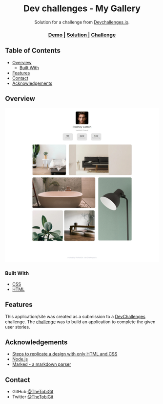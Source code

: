 <!-- Please update value in the {}  -->

<h1 align="center">Dev challenges - My Gallery</h1>

<div align="center">
   Solution for a challenge from  <a href="http://devchallenges.io" target="_blank">Devchallenges.io</a>.
</div>

<div align="center">
  <h3>
    <a href="https://thetobigit-mygallery.netlify.app">
      Demo
    </a>
    <span> | </span>
    <a href="https://devchallenges.io/solutions/hFMlH9AqJey77U09FlTj">
      Solution
    </a>
    <span> | </span>
    <a href="https://devchallenges.io/challenges/gcbWLxG6wdennelX7b8I">
      Challenge
    </a>
  </h3>
</div>

<!-- TABLE OF CONTENTS -->

## Table of Contents

- [Overview](#overview)
  - [Built With](#built-with)
- [Features](#features)
- [Contact](#contact)
- [Acknowledgements](#acknowledgements)

<!-- OVERVIEW -->

## Overview

![screenshot](https://github.com/TheTobiGit/my-gallery_Dev-Challenges/blob/main/Web%20capture_11-5-2022_214111_127.0.0.1.jpeg)

<!-- Introduce your projects by taking a screenshot or a gif. Try to tell visitors a story about your project by answering:

- Where can I see your demo?
- What was your experience?
- What have you learned/improved?
- Your wisdom? :) -->

### Built With

<!-- This section should list any major frameworks that you built your project using. Here are a few examples.-->

- [CSS]()
- [HTML]()

## Features

<!-- List the features of your application or follow the template. Don't share the figma file here :) -->

This application/site was created as a submission to a [DevChallenges](https://devchallenges.io/challenges) challenge. The [challenge](https://devchallenges.io/challenges/gcbWLxG6wdennelX7b8I) was to build an application to complete the given user stories.


## Acknowledgements

<!-- This section should list any articles or add-ons/plugins that helps you to complete the project. This is optional but it will help you in the future. For exmpale -->

- [Steps to replicate a design with only HTML and CSS](https://devchallenges-blogs.web.app/how-to-replicate-design/)
- [Node.js](https://nodejs.org/)
- [Marked - a markdown parser](https://github.com/chjj/marked)

## Contact

<!-- - Website [your-website.com](https://{your-web-site-link}) -->
- GitHub [@TheTobiGit](https://{github.com/TheTobiGit)
- Twitter [@TheTobiGit](https://twitter.com/TheTobiGit)

